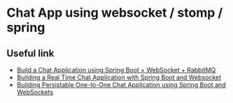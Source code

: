 # Chat App using websocket / stomp / spring


## Useful link

- [Build a Chat Application using Spring Boot + WebSocket + RabbitMQ](https://www.javainuse.com/spring/boot-websocket-chat)
- [Building a Real Time Chat Application with Spring Boot and Websocket](https://gabrielpulga.medium.com/building-a-real-time-chat-application-with-spring-boot-and-websocket-4ad1c68ee217)
- [Building Persistable One-to-One Chat Application using Spring Boot and WebSockets](https://medium.com/javarevisited/building-persistable-one-to-one-chat-application-using-spring-boot-and-websockets-303ba5d30bb0)